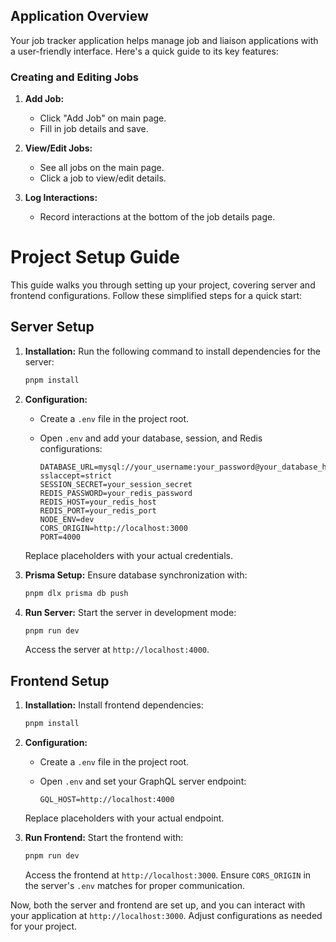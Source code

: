 ## Application Overview

Your job tracker application helps manage job and liaison applications with a user-friendly interface. Here's a quick guide to its key features:

### Creating and Editing Jobs

1. **Add Job:**
   - Click "Add Job" on main page.
   - Fill in job details and save.

2. **View/Edit Jobs:**
   - See all jobs on the main page.
   - Click a job to view/edit details.

3. **Log Interactions:**
   - Record interactions at the bottom of the job details page.

# Project Setup Guide

This guide walks you through setting up your project, covering server and frontend configurations. Follow these simplified steps for a quick start:

## Server Setup

1. **Installation:**
   Run the following command to install dependencies for the server:

   ```bash
   pnpm install
   ```

2. **Configuration:**
   - Create a `.env` file in the project root.
   - Open `.env` and add your database, session, and Redis configurations:

      ```env
      DATABASE_URL=mysql://your_username:your_password@your_database_host/your_database_name?sslaccept=strict
      SESSION_SECRET=your_session_secret
      REDIS_PASSWORD=your_redis_password
      REDIS_HOST=your_redis_host
      REDIS_PORT=your_redis_port
      NODE_ENV=dev
      CORS_ORIGIN=http://localhost:3000
      PORT=4000
      ```

   Replace placeholders with your actual credentials.

3. **Prisma Setup:**
   Ensure database synchronization with:

   ```bash
   pnpm dlx prisma db push
   ```

4. **Run Server:**
   Start the server in development mode:

   ```bash
   pnpm run dev
   ```

   Access the server at `http://localhost:4000`.

## Frontend Setup

1. **Installation:**
   Install frontend dependencies:

   ```bash
   pnpm install
   ```

2. **Configuration:**
   - Create a `.env` file in the project root.
   - Open `.env` and set your GraphQL server endpoint:

      ```env
      GQL_HOST=http://localhost:4000
      ```

   Replace placeholders with your actual endpoint.

3. **Run Frontend:**
   Start the frontend with:

   ```bash
   pnpm run dev
   ```

   Access the frontend at `http://localhost:3000`. Ensure `CORS_ORIGIN` in the server's `.env` matches for proper communication.

Now, both the server and frontend are set up, and you can interact with your application at `http://localhost:3000`. Adjust configurations as needed for your project.
